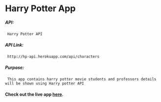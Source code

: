 # Harry Potter App

##### API:
     Harry Potter API

##### API Link:
     http://hp-api.herokuapp.com/api/characters

##### Purpose:
     This app contains harry potter movie students and professors details will be shown using Harry potter API

#### Check out the live app [here](https://priyanka23-brs.github.io/Harry-potter-characters-API/).
